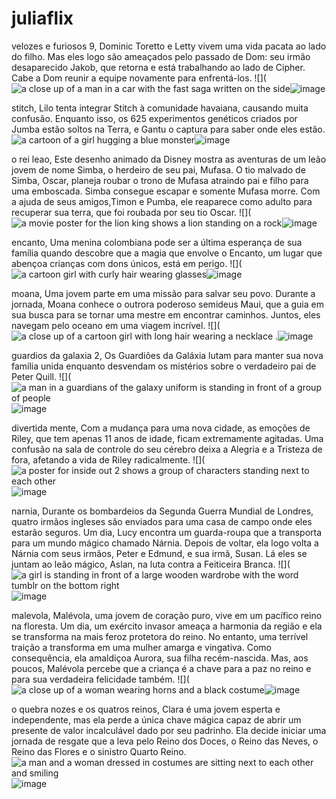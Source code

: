 # juliaflix

velozes e furiosos 9, Dominic Toretto e Letty vivem uma vida pacata ao lado do filho. Mas eles logo são ameaçados pelo passado de Dom: seu irmão desaparecido Jakob, que retorna e está trabalhando ao lado de Cipher. Cabe a Dom reunir a equipe novamente para enfrentá-los. ![](<img src="https://media1.tenor.com/m/KfM89NX68QYAAAAd/looking-at-each-other-dominic-toretto.gif" alt="a close up of a man in a car with the fast saga written on the side"/>![image](https://github.com/user-attachments/assets/bebc9eec-761f-41ae-9677-c8e3fc864ad0)



stitch, Lilo tenta integrar Stitch à comunidade havaiana, causando muita confusão. Enquanto isso, os 625 experimentos genéticos criados por Jumba estão soltos na Terra, e Gantu o captura para saber onde eles estão. ![]()<img src="https://media1.tenor.com/m/o8IAgH5B6qgAAAAd/stich.gif" alt="a cartoon of a girl hugging a blue monster"/>![image](https://github.com/user-attachments/assets/f234afae-b2e3-43af-ad9b-11dce0155050)


o rei leao, Este desenho animado da Disney mostra as aventuras de um leão jovem de nome Simba, o herdeiro de seu pai, Mufasa. O tio malvado de Simba, Oscar, planeja roubar o trono de Mufasa atraindo pai e filho para uma emboscada. Simba consegue escapar e somente Mufasa morre. Com a ajuda de seus amigos,Timon e Pumba, ele reaparece como adulto para recuperar sua terra, que foi roubada por seu tio Oscar. ![](<img src="https://media1.tenor.com/m/l6qAwRC06v0AAAAC/petitetiaras-tumblrpremntsthelion-king-poster.gif" alt="a movie poster for the lion king shows a lion standing on a rock"/>![image](https://github.com/user-attachments/assets/e4b362cd-75ca-413d-a5ab-bae1fe18db11)


 encanto, Uma menina colombiana pode ser a última esperança de sua família quando descobre que a magia que envolve o Encanto, um lugar que abençoa crianças com dons únicos, está em perigo. ![](<img src="https://media1.tenor.com/m/YIrGqyzrSC0AAAAd/disney-encanto.gif" alt="a cartoon girl with curly hair wearing glasses"/>![image](https://github.com/user-attachments/assets/04b71149-9de5-4ad2-8c23-571ed633f338)

 
 moana, Uma jovem parte em uma missão para salvar seu povo. Durante a jornada, Moana conhece o outrora poderoso semideus Maui, que a guia em sua busca para se tornar uma mestre em encontrar caminhos. Juntos, eles navegam pelo oceano em uma viagem incrível. ![](<img src="https://media1.tenor.com/m/Q1TTqH22N1wAAAAd/moana.gif" alt="a close up of a cartoon girl with long hair wearing a necklace ."/>![image](https://github.com/user-attachments/assets/be21f7de-876c-44d3-8096-15638f38e200)


 guardios da galaxia 2, 
Os Guardiões da Galáxia lutam para manter sua nova família unida enquanto desvendam os mistérios sobre o verdadeiro pai de Peter Quill. ![](<img src="https://media1.tenor.com/m/8vfVZ6LqvF4AAAAd/gotg-vol3-guardians-of-the-galaxy-vol3.gif" alt="a man in a guardians of the galaxy uniform is standing in front of a group of people"/>![image](https://github.com/user-attachments/assets/a1b5e245-6be7-48ad-a48b-cf4e0d15e2ae)


 divertida mente, Com a mudança para uma nova cidade, as emoções de Riley, que tem apenas 11 anos de idade, ficam extremamente agitadas. Uma confusão na sala de controle do seu cérebro deixa a Alegria e a Tristeza de fora, afetando a vida de Riley radicalmente. ![](<img src="https://media1.tenor.com/m/tiuDpJR2DY8AAAAd/hi-anger.gif" alt="a poster for inside out 2 shows a group of characters standing next to each other"/>![image](https://github.com/user-attachments/assets/06a85dcd-ae33-4116-9c16-e06a15f1f659)


 narnia, Durante os bombardeios da Segunda Guerra Mundial de Londres, quatro irmãos ingleses são enviados para uma casa de campo onde eles estarão seguros. Um dia, Lucy encontra um guarda-roupa que a transporta para um mundo mágico chamado Nárnia. Depois de voltar, ela logo volta a Nárnia com seus irmãos, Peter e Edmund, e sua irmã, Susan. Lá eles se juntam ao leão mágico, Aslan, na luta contra a Feiticeira Branca. ![](<img src="https://media1.tenor.com/m/yJlEwy0mbo4AAAAd/narnia-georgie-henley.gif" alt="a girl is standing in front of a large wooden wardrobe with the word tumblr on the bottom right"/>![image](https://github.com/user-attachments/assets/5a3debcf-6c1a-4feb-8dff-ab973f3d5b16)


malevola, 
Malévola, uma jovem de coração puro, vive em um pacífico reino na floresta. Um dia, um exército invasor ameaça a harmonia da região e ela se transforma na mais feroz protetora do reino. No entanto, uma terrível traição a transforma em uma mulher amarga e vingativa. Como consequência, ela amaldiçoa Aurora, sua filha recém-nascida. Mas, aos poucos, Malévola percebe que a criança é a chave para a paz no reino e para sua verdadeira felicidade também. ![](<img src="https://media1.tenor.com/m/dEWtzHYiMacAAAAd/maleficent-angelina-jolie.gif" alt="a close up of a woman wearing horns and a black costume"/>![image](https://github.com/user-attachments/assets/4ef162ca-55b4-4374-946e-5dc70f14f3ae)


o quebra nozes e os quatros reinos, 
Clara é uma jovem esperta e independente, mas ela perde a única chave mágica capaz de abrir um presente de valor incalculável dado por seu padrinho. Ela decide iniciar uma jornada de resgate que a leva pelo Reino dos Doces, o Reino das Neves, o Reino das Flores e o sinistro Quarto Reino. ![]()<img src="https://media1.tenor.com/m/1AtJMjc8OTYAAAAd/mackenzie-foy-the-nutcracker-clara.gif" alt="a man and a woman dressed in costumes are sitting next to each other and smiling"/>![image](https://github.com/user-attachments/assets/74bedf97-5dc1-4616-b747-576e3eddec84)
